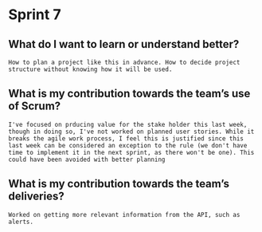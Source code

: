 # Sprint 7

## What do I want to learn or understand better?

    How to plan a project like this in advance. How to decide project structure without knowing how it will be used.

## What is my contribution towards the team’s use of Scrum?

    I've focused on prducing value for the stake holder this last week, though in doing so, I've not worked on planned user stories. While it breaks the agile work process, I feel this is justified since this last week can be considered an exception to the rule (we don't have time to implement it in the next sprint, as there won't be one). This could have been avoided with better planning

## What is my contribution towards the team’s deliveries?

    Worked on getting more relevant information from the API, such as alerts.